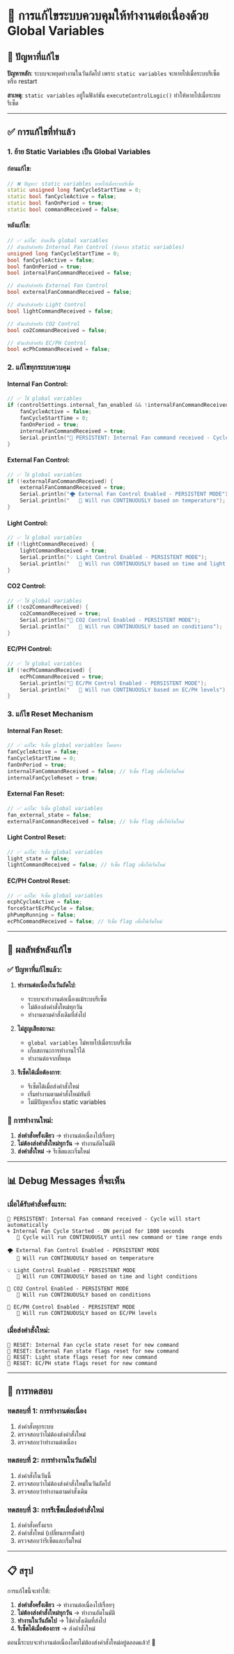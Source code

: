# 🔧 การแก้ไขระบบควบคุมให้ทำงานต่อเนื่องด้วย Global Variables

## 🚨 **ปัญหาที่แก้ไข**

**ปัญหาหลัก**: ระบบจะหยุดทำงานในวันถัดไป เพราะ `static variables` จะหายไปเมื่อระบบรีเซ็ต หรือ restart

**สาเหตุ**: `static variables` อยู่ในฟังก์ชัน `executeControlLogic()` ทำให้หายไปเมื่อระบบรีเซ็ต

---

## ✅ **การแก้ไขที่ทำแล้ว**

### **1. ย้าย Static Variables เป็น Global Variables**

#### **ก่อนแก้ไข**:
```cpp
// ❌ ปัญหา: static variables หายไปเมื่อระบบรีเซ็ต
static unsigned long fanCycleStartTime = 0;
static bool fanCycleActive = false;
static bool fanOnPeriod = true;
static bool commandReceived = false;
```

#### **หลังแก้ไข**:
```cpp
// ✅ แก้ไข: ย้ายเป็น global variables
// ตัวแปรสำหรับ Internal Fan Control (ย้ายจาก static variables)
unsigned long fanCycleStartTime = 0;
bool fanCycleActive = false;
bool fanOnPeriod = true;
bool internalFanCommandReceived = false;

// ตัวแปรสำหรับ External Fan Control
bool externalFanCommandReceived = false;

// ตัวแปรสำหรับ Light Control
bool lightCommandReceived = false;

// ตัวแปรสำหรับ CO2 Control
bool co2CommandReceived = false;

// ตัวแปรสำหรับ EC/PH Control
bool ecPhCommandReceived = false;
```

### **2. แก้ไขทุกระบบควบคุม**

#### **Internal Fan Control**:
```cpp
// ✅ ใช้ global variables
if (controlSettings.internal_fan_enabled && !internalFanCommandReceived) {
    fanCycleActive = false;
    fanCycleStartTime = 0;
    fanOnPeriod = true;
    internalFanCommandReceived = true;
    Serial.println("🔄 PERSISTENT: Internal Fan command received - Cycle will start automatically");
}
```

#### **External Fan Control**:
```cpp
// ✅ ใช้ global variables
if (!externalFanCommandReceived) {
    externalFanCommandReceived = true;
    Serial.println("🌪️ External Fan Control Enabled - PERSISTENT MODE");
    Serial.println("   🔄 Will run CONTINUOUSLY based on temperature");
}
```

#### **Light Control**:
```cpp
// ✅ ใช้ global variables
if (!lightCommandReceived) {
    lightCommandReceived = true;
    Serial.println("💡 Light Control Enabled - PERSISTENT MODE");
    Serial.println("   🔄 Will run CONTINUOUSLY based on time and light conditions");
}
```

#### **CO2 Control**:
```cpp
// ✅ ใช้ global variables
if (!co2CommandReceived) {
    co2CommandReceived = true;
    Serial.println("🌱 CO2 Control Enabled - PERSISTENT MODE");
    Serial.println("   🔄 Will run CONTINUOUSLY based on conditions");
}
```

#### **EC/PH Control**:
```cpp
// ✅ ใช้ global variables
if (!ecPhCommandReceived) {
    ecPhCommandReceived = true;
    Serial.println("🧪 EC/PH Control Enabled - PERSISTENT MODE");
    Serial.println("   🔄 Will run CONTINUOUSLY based on EC/PH levels");
}
```

### **3. แก้ไข Reset Mechanism**

#### **Internal Fan Reset**:
```cpp
// ✅ แก้ไข: รีเซ็ต global variables โดยตรง
fanCycleActive = false;
fanCycleStartTime = 0;
fanOnPeriod = true;
internalFanCommandReceived = false; // รีเซ็ต flag เพื่อให้เริ่มใหม่
internalFanCycleReset = true;
```

#### **External Fan Reset**:
```cpp
// ✅ แก้ไข: รีเซ็ต global variables
fan_external_state = false;
externalFanCommandReceived = false; // รีเซ็ต flag เพื่อให้เริ่มใหม่
```

#### **Light Control Reset**:
```cpp
// ✅ แก้ไข: รีเซ็ต global variables
light_state = false;
lightCommandReceived = false; // รีเซ็ต flag เพื่อให้เริ่มใหม่
```

#### **EC/PH Control Reset**:
```cpp
// ✅ แก้ไข: รีเซ็ต global variables
ecphCycleActive = false;
forceStartEcPhCycle = false;
phPumpRunning = false;
ecPhCommandReceived = false; // รีเซ็ต flag เพื่อให้เริ่มใหม่
```

---

## 🎯 **ผลลัพธ์หลังแก้ไข**

### **✅ ปัญหาที่แก้ไขแล้ว**:

1. **ทำงานต่อเนื่องในวันถัดไป**:
   - ระบบจะทำงานต่อเนื่องแม้ระบบรีเซ็ต
   - ไม่ต้องส่งคำสั่งใหม่ทุกวัน
   - ทำงานตามคำสั่งเดิมที่ส่งไป

2. **ไม่สูญเสียสถานะ**:
   - `global variables` ไม่หายไปเมื่อระบบรีเซ็ต
   - เก็บสถานะการทำงานไว้ได้
   - ทำงานต่อจากที่หยุด

3. **รีเซ็ตได้เมื่อต้องการ**:
   - รีเซ็ตได้เมื่อส่งคำสั่งใหม่
   - เริ่มทำงานตามคำสั่งใหม่ทันที
   - ไม่มีปัญหาเรื่อง static variables

### **🔄 การทำงานใหม่**:

1. **ส่งคำสั่งครั้งเดียว** → ทำงานต่อเนื่องไปเรื่อยๆ
2. **ไม่ต้องส่งคำสั่งใหม่ทุกวัน** → ทำงานอัตโนมัติ
3. **ส่งคำสั่งใหม่** → รีเซ็ตและเริ่มใหม่

---

## 📊 **Debug Messages ที่จะเห็น**

### **เมื่อได้รับคำสั่งครั้งแรก**:
```
🔄 PERSISTENT: Internal Fan command received - Cycle will start automatically
🌀 Internal Fan Cycle Started - ON period for 1800 seconds
   🔄 Cycle will run CONTINUOUSLY until new command or time range ends

🌪️ External Fan Control Enabled - PERSISTENT MODE
   🔄 Will run CONTINUOUSLY based on temperature

💡 Light Control Enabled - PERSISTENT MODE
   🔄 Will run CONTINUOUSLY based on time and light conditions

🌱 CO2 Control Enabled - PERSISTENT MODE
   🔄 Will run CONTINUOUSLY based on conditions

🧪 EC/PH Control Enabled - PERSISTENT MODE
   🔄 Will run CONTINUOUSLY based on EC/PH levels
```

### **เมื่อส่งคำสั่งใหม่**:
```
🔄 RESET: Internal Fan cycle state reset for new command
🔄 RESET: External Fan state flags reset for new command
🔄 RESET: Light state flags reset for new command
🔄 RESET: EC/PH state flags reset for new command
```

---

## 🧪 **การทดสอบ**

### **ทดสอบที่ 1: การทำงานต่อเนื่อง**
1. ส่งคำสั่งทุกระบบ
2. ตรวจสอบว่าไม่ต้องส่งคำสั่งใหม่
3. ตรวจสอบว่าทำงานต่อเนื่อง

### **ทดสอบที่ 2: การทำงานในวันถัดไป**
1. ส่งคำสั่งในวันนี้
2. ตรวจสอบว่าไม่ต้องส่งคำสั่งใหม่ในวันถัดไป
3. ตรวจสอบว่าทำงานตามคำสั่งเดิม

### **ทดสอบที่ 3: การรีเซ็ตเมื่อส่งคำสั่งใหม่**
1. ส่งคำสั่งครั้งแรก
2. ส่งคำสั่งใหม่ (เปลี่ยนการตั้งค่า)
3. ตรวจสอบว่ารีเซ็ตและเริ่มใหม่

---

## 📋 **สรุป**

การแก้ไขนี้จะทำให้:

1. **ส่งคำสั่งครั้งเดียว** → ทำงานต่อเนื่องไปเรื่อยๆ
2. **ไม่ต้องส่งคำสั่งใหม่ทุกวัน** → ทำงานอัตโนมัติ
3. **ทำงานในวันถัดไป** → ใช้คำสั่งเดิมที่ส่งไป
4. **รีเซ็ตได้เมื่อต้องการ** → ส่งคำสั่งใหม่

ตอนนี้ระบบจะทำงานต่อเนื่องโดยไม่ต้องส่งคำสั่งใหม่อยู่ตลอดแล้ว! 🚀
